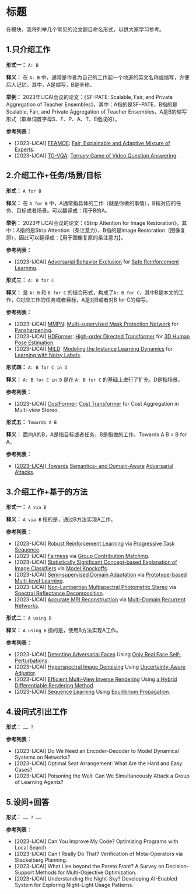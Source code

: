 # 标题

在模块，我将列举几个常见的论文题目命名形式，以供大家学习参考。

## 1.只介绍工作

**形式一：** `A: B`

**释义：** 在 `A: B` 中，通常是作者为自己的工作起一个地道的英文名称或缩写，方便后人记忆。其中，A是缩写，B是全称。

**举例：** 2023年IJCAI会议的论文：《SF-PATE: Scalable, Fair, and Private Aggregation of Teacher Ensembles》，其中：A指的是SF-PATE，B指的是Scalable, Fair, and Private Aggregation of Teacher Ensembles，A是B的缩写形式（取单词首字母S、F、P、A、T、E组成的）。

**参考列表：** 

- [2023-IJCAI] <u>FEAMOE</u>: <u>Fair, Explainable and Adaptive Mixture of Experts</u>.
- [2023-IJCAI] <u>TG-VQA</u>: <u>Ternary Game of Video Question Answering</u>.

## 2.介绍工作+任务/场景/目标

**形式：** `A for B`

**释义：** 在 `A for B` 中，A通常指具体的工作（就是你做的事情），B指对应的任务、目标或者场景。可以翻译成：用于B的A。

**举例：** 2023年IJCAI会议的论文：《Strip Attention for Image Restoration》，其中：A指的是Strip Attention（条注意力），B指的是Image Restoration（图像复原），因此可以翻译成：【用于图像复原的条注意力】。

**参考列表：**

- [2023-IJCAI] <u>Adversarial Behavior Exclusion</u> for <u>Safe Reinforcement Learning</u>.



**形式三：** `A: B for C`

**释义：** 是 `A: B` 和 `B for C` 的结合形式，构成了`A: B for C`，其中B是本文的工作，C对应工作的任务或者目标，A是对B或者对B for C的缩写。

**参考列表：**

- [2023-IJCAI] <u>MMPN</u>: <u>Multi-supervised Mask Protection Network</u> for <u>Pansharpening</u>.
- [2023-IJCAI] <u>HDFormer</u>: <u>High-order Directed Transformer</u> for <u>3D Human Pose Estimation</u>.
- [2023-IJCAI] <u>MILD</u>: <u>Modeling the Instance Learning Dynamics</u> for <u>Learning with Noisy Labels</u>.



**形式四：** `A: B for C in D`

**释义：** `A: B for C in D` 是在 `A: B for C` 的基础上进行了扩充，D是指场景。

**参考列表：**

- [2023-IJCAI] <u>CostFormer</u>: <u>Cost Transformer</u> for Cost Aggregation in Multi-view Stereo.



**形式五：** `Towards A B`

**释义：** 面向A的B，A是指目标或者任务，B是指做的工作。Towards A B = B for A。

**参考列表：**

- <u>[2023-IJCAI] Towards</u> <u>Semantics- and Domain-Aware</u> <u>Adversarial Attacks</u>.



## 3.介绍工作+基于的方法

**形式一：** `A via B`

**释义：** `A via B` 指的是，通过B方法实现A工作。

**参考列表：**

- [2023-IJCAI] <u>Robust Reinforcement Learning</u> via <u>Progressive Task Sequence</u>.
- [2023-IJCAI] <u>Fairness</u> via <u>Group Contribution Matching</u>.
- [2023-IJCAI] <u>Statistically Significant Concept-based Explanation of Image Classifiers</u> via <u>Model Knockoffs</u>.
- [2023-IJCAI] <u>Semi-supervised Domain Adaptation</u> via <u>Prototype-based Multi-level Learning</u>.
- [2023-IJCAI] <u>Non-Lambertian Multispectral Photometric Stereo</u> via <u>Spectral Reflectance Decomposition</u>.
- [2023-IJCAI] <u>Accurate MRI Reconstruction</u> via <u>Multi-Domain Recurrent Networks</u>.



**形式二：** `A using B`

**释义：** `A using B` 指的是，使用B方法实现A工作。

**参考列表：**

- [2023-IJCAI] <u>Detecting Adversarial Faces</u> Using <u>Only Real Face Self-Perturbations</u>.
- [2023-IJCAI] <u>Hyperspectral Image Denoising</u> Using <u>Uncertainty-Aware Adjustor</u>.
- [2023-IJCAI] <u>Efficient Multi-View Inverse Rendering</u> Using <u>a Hybrid Differentiable Rendering Method</u>.
- [2023-IJCAI] <u>Sequence Learning</u> Using <u>Equilibrium Propagation</u>.



## 4.设问式引出工作

**形式：** `…… ?`

**参考列表：**

- [2023-IJCAI] Do We Need an Encoder-Decoder to Model Dynamical Systems on Networks?
- [2023-IJCAI] Optimal Seat Arrangement: What Are the Hard and Easy Cases?
- [2023-IJCAI] Poisoning the Well: Can We Simultaneously Attack a Group of Learning Agents?



## 5.设问+回答

**形式：** `…… ? ……`

**参考列表：**

- [2023-IJCAI] Can You Improve My Code? Optimizing Programs with Local Search.
- [2023-IJCAI] Can I Really Do That? Verification of Meta-Operators via Stackelberg Planning.
- [2023-IJCAI] What Lies beyond the Pareto Front? A Survey on Decision-Support Methods for Multi-Objective Optimization.
- [2023-IJCAI] Understanding the Night-Sky? Developing AI-Enabled System for Exploring Night-Light Usage Patterns.
